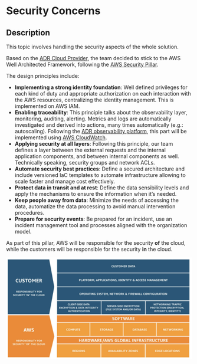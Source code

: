 # Security Concerns

## Description

This topic involves handling the security aspects of the whole solution.

Based on the [ADR Cloud Provider](/ADRs/adr-cloud.md), the team decided to stick to the AWS Well Architected Framework, following the [AWS Security Pillar](https://docs.aws.amazon.com/wellarchitected/latest/security-pillar/security.html).

The design principles include:

- **Implementing a strong identity foundation**: Well defined privileges for each kind of duty and appropriate authorization on each interaction with the AWS resources, centralizing the identity management. This is implemented on AWS IAM.
- **Enabling traceability**: This principle talks about the observability layer, monitoring, auditing, alerting. Metrics and logs are automatically investigated and derived into actions, many times automatically (e.g.: autoscaling). Following the [ADR observability platform](/ADRs/adr-observability-platform.md), this part will be implemented using [AWS CloudWatch](https://aws.amazon.com/cloudwatch/).  
- **Applying security at all layers**: Following this principle, our team defines a layer between the external requests and the internal application components, and between internal components as well. Technically speaking, security groups and network ACLs.
- **Automate security best practices**: Define a secured architecture and include versioned IaC templates to automate infrastructure allowing to scale faster and manage cost effectively.
- **Protect data in transit and at rest**: Define the data sensibility levels and apply the mechanisms to ensure the information when it’s needed.  
- **Keep people away from data**: Minimize the needs of accessing the data, automatize the data processing to avoid manual intervention procedures.
- **Prepare for security events**: Be prepared for an incident, use an incident management tool and processes aligned with the organization model.

As part of this pillar, AWS will be responsible for the security **of** the cloud, while the customers will be responsible for the security **in** the cloud.

![Security Pillar](/Assets/security-pillar.png)
